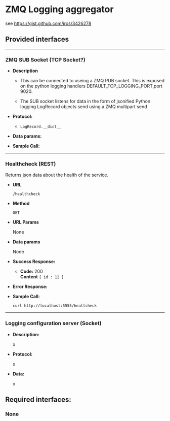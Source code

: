 # ZMQ Logging aggregator

see <https://gist.github.com/iros/3426278>

## Provided interfaces

<hr>

### ZMQ SUB Socket (TCP Socket?)

* **Description**

  * This can be connected to useing a ZMQ PUB socket.
    This is exposed on the python logging handlers DEFAULT_TCP_LOGGING_PORT,port 9020.

  * The SUB socket listens for data in the form of
    jsonified Python logging LogRecord objects send using a ZMQ multipart send

* **Protocol:**

  * `LogRecord.__dict__`

* **Data params:**


* **Sample Call:**



<hr>

### Healthcheck (REST)

Returns json data about the health of the service.

* **URL**

  `/healthcheck`

* **Method**

  `GET`

* **URL Params**

  None

* **Data params**

  None

* **Success Response:**

  * **Code:** 200 <br />
    **Content** `{ id : 12 }`

* **Error Response:**

* **Sample Call:**

  `curl http://localhost:5555/healtcheck`

<hr>

### Logging configuration server (Socket)

* **Description:**

  x

* **Protocol:**

  x

* **Data:**

  x

## Required interfaces:

### None
